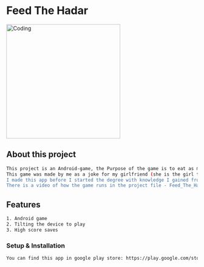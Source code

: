 # Feed The Hadar

<img align="center" alt="Coding" src="feed_the_hadar_running.gif" height="300">


##  About this project
```bash
This project is an Android-game, the Purpose of the game is to eat as many vegetarian food as you can without eating meat.
This game was made by me as a joke for my girlfriend (she is the girl that eats) so I didn't do alot of documentation, also 
I made this app before I started the degree with knowledge I gained from online courses.
There is a video of how the game runs in the project file - Feed_The_Hadar.mp4
```
##  Features
```bash
1. Android game
2. Tilting the device to play
3. High score saves
```


### Setup & Installation
```bash
You can find this app in google play store: https://play.google.com/store/apps/details?id=com.balouka.feedthehadar&hl=iw&gl=US
```
